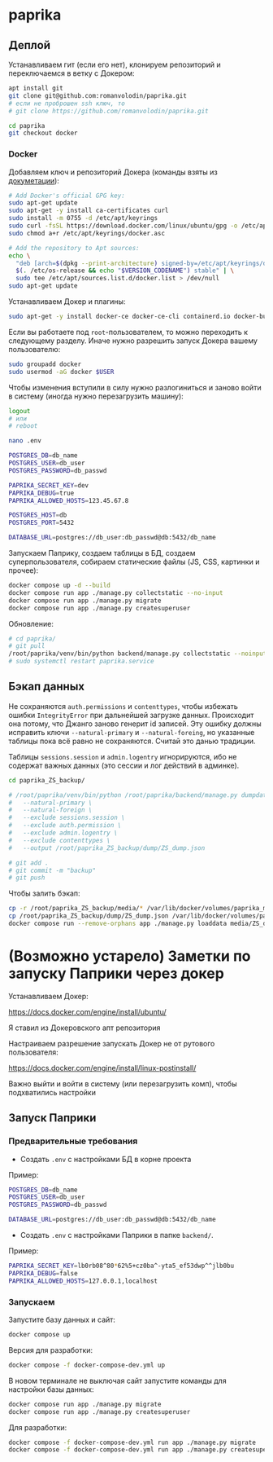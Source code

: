 # paprika

## Деплой

Устанавливаем гит (если его нет), клонируем репозиторий и переключаемся в ветку с Докером:

```bash
apt install git
git clone git@github.com:romanvolodin/paprika.git
# если не проброшен ssh ключ, то
# git clone https://github.com/romanvolodin/paprika.git

cd paprika
git checkout docker
```

### Docker

Добавляем ключ и репозиторий Докера (команды взяты из [докуметации](https://docs.docker.com/engine/install/ubuntu/#install-using-the-repository)):

```bash
# Add Docker's official GPG key:
sudo apt-get update
sudo apt-get -y install ca-certificates curl
sudo install -m 0755 -d /etc/apt/keyrings
sudo curl -fsSL https://download.docker.com/linux/ubuntu/gpg -o /etc/apt/keyrings/docker.asc
sudo chmod a+r /etc/apt/keyrings/docker.asc

# Add the repository to Apt sources:
echo \
  "deb [arch=$(dpkg --print-architecture) signed-by=/etc/apt/keyrings/docker.asc] https://download.docker.com/linux/ubuntu \
  $(. /etc/os-release && echo "$VERSION_CODENAME") stable" | \
  sudo tee /etc/apt/sources.list.d/docker.list > /dev/null
sudo apt-get update
```

Устанавливаем Докер и плагины:

```bash
sudo apt-get -y install docker-ce docker-ce-cli containerd.io docker-buildx-plugin docker-compose-plugin
```

Если вы работаете под `root`-пользователем, то можно переходить к следующему разделу. Иначе нужно разрешить запуск Докера вашему пользователю:

```bash
sudo groupadd docker
sudo usermod -aG docker $USER
```
Чтобы изменения вступили в силу нужно разлогиниться и заново войти в систему (иногда нужно перезагрузить машину):

```bash
logout
# или
# reboot
```


```bash
nano .env

POSTGRES_DB=db_name
POSTGRES_USER=db_user
POSTGRES_PASSWORD=db_passwd

PAPRIKA_SECRET_KEY=dev
PAPRIKA_DEBUG=true
PAPRIKA_ALLOWED_HOSTS=123.45.67.8

POSTGRES_HOST=db
POSTGRES_PORT=5432

DATABASE_URL=postgres://db_user:db_passwd@db:5432/db_name
```

Запускаем Паприку, создаем таблицы в БД, создаем суперпользователя, собираем статические файлы (JS, CSS, картинки и прочее):

```bash
docker compose up -d --build
docker compose run app ./manage.py collectstatic --no-input
docker compose run app ./manage.py migrate
docker compose run app ./manage.py createsuperuser
```

Обновление:

```bash
# cd paprika/
# git pull
/root/paprika/venv/bin/python backend/manage.py collectstatic --noinput
# sudo systemctl restart paprika.service
```

## Бэкап данных

Не сохраняются `auth.permissions` и `contenttypes`, чтобы избежать ошибки `IntegrityError` при дальнейшей загрузке данных. Происходит она потому, что Джанго заново генерит id записей. Эту ошибку должны исправить ключи `--natural-primary` и `--natural-foreing`, но указанные таблицы пока всё равно не сохраняются. Считай это данью традиции.

Таблицы `sessions.session` и `admin.logentry` игнорируются, ибо не содержат важных данных (это сессии и лог действий в админке).

```bash
cd paprika_ZS_backup/

# /root/paprika/venv/bin/python /root/paprika/backend/manage.py dumpdata --format=json --indent=2 \
#   --natural-primary \
#   --natural-foreign \
#   --exclude sessions.session \
#   --exclude auth.permission \
#   --exclude admin.logentry \
#   --exclude contenttypes \
#   --output /root/paprika_ZS_backup/dump/ZS_dump.json

# git add .
# git commit -m "backup"
# git push
```

Чтобы залить бэкап:

```bash
cp -r /root/paprika_ZS_backup/media/* /var/lib/docker/volumes/paprika_media_volume/_data
cp /root/paprika_ZS_backup/dump/ZS_dump.json /var/lib/docker/volumes/paprika_media_volume/_data
docker compose run --remove-orphans app ./manage.py loaddata media/ZS_dump.json

```

# (Возможно устарело) Заметки по запуску Паприки через докер

Устанавливаем Докер:

https://docs.docker.com/engine/install/ubuntu/

Я ставил из Докеровского апт репозитория

Настраиваем разрешение запускать Докер не от рутового пользователя:

https://docs.docker.com/engine/install/linux-postinstall/

Важно выйти и войти в систему (или перезагрузить комп), чтобы подхватились настройки

## Запуск Паприки

### Предварительные требования

- Создать `.env` с настройками БД в корне проекта

Пример:

```bash
POSTGRES_DB=db_name
POSTGRES_USER=db_user
POSTGRES_PASSWORD=db_passwd

DATABASE_URL=postgres://db_user:db_passwd@db:5432/db_name
```

- Создать `.env` с настройками Паприки в папке `backend/`.

Пример:

```bash
PAPRIKA_SECRET_KEY=lb0rb08^80*62%5+cz0ba^-yta5_ef53dwp^^jlb0bu
PAPRIKA_DEBUG=false
PAPRIKA_ALLOWED_HOSTS=127.0.0.1,localhost
```

### Запускаем

Запустите базу данных и сайт:

```bash
docker compose up
```

Версия для разработки:

```bash
docker compose -f docker-compose-dev.yml up
```

В новом терминале не выключая сайт запустите команды для настройки базы данных:

```bash
docker compose run app ./manage.py migrate
docker compose run app ./manage.py createsuperuser
```

Для разработки:

```bash
docker compose -f docker-compose-dev.yml run app ./manage.py migrate
docker compose -f docker-compose-dev.yml run app ./manage.py createsuperuser
```
